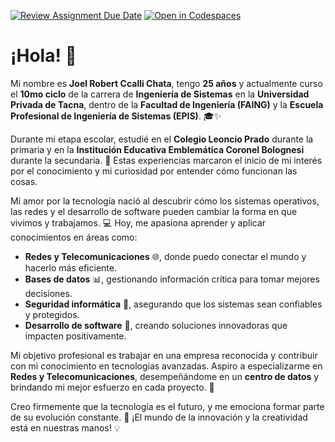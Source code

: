 [![Review Assignment Due Date](https://classroom.github.com/assets/deadline-readme-button-22041afd0340ce965d47ae6ef1cefeee28c7c493a6346c4f15d667ab976d596c.svg)](https://classroom.github.com/a/NpNuk5e4)
[![Open in Codespaces](https://classroom.github.com/assets/launch-codespace-2972f46106e565e64193e422d61a12cf1da4916b45550586e14ef0a7c637dd04.svg)](https://classroom.github.com/open-in-codespaces?assignment_repo_id=17611376)


# ¡Hola! 👋

Mi nombre es **Joel Robert Ccalli Chata**, tengo **25 años** y actualmente curso el **10mo ciclo** de la carrera de **Ingeniería de Sistemas** en la **Universidad Privada de Tacna**, dentro de la **Facultad de Ingeniería (FAING)** y la **Escuela Profesional de Ingeniería de Sistemas (EPIS)**. 🎓✨  

Durante mi etapa escolar, estudié en el **Colegio Leoncio Prado** durante la primaria y en la **Institución Educativa Emblemática Coronel Bolognesi** durante la secundaria. 🏫 Estas experiencias marcaron el inicio de mi interés por el conocimiento y mi curiosidad por entender cómo funcionan las cosas.  

Mi amor por la tecnología nació al descubrir cómo los sistemas operativos, las redes y el desarrollo de software pueden cambiar la forma en que vivimos y trabajamos. 💻 Hoy, me apasiona aprender y aplicar conocimientos en áreas como:  
- **Redes y Telecomunicaciones** 🌐, donde puedo conectar el mundo y hacerlo más eficiente.  
- **Bases de datos** 📊, gestionando información crítica para tomar mejores decisiones.  
- **Seguridad informática** 🔐, asegurando que los sistemas sean confiables y protegidos.  
- **Desarrollo de software** 🌟, creando soluciones innovadoras que impacten positivamente.  

Mi objetivo profesional es trabajar en una empresa reconocida y contribuir con mi conocimiento en tecnologías avanzadas. Aspiro a especializarme en **Redes y Telecomunicaciones**, desempeñándome en un **centro de datos** y brindando mi mejor esfuerzo en cada proyecto. 🚀  

Creo firmemente que la tecnología es el futuro, y me emociona formar parte de su evolución constante. 🌟 ¡El mundo de la innovación y la creatividad está en nuestras manos! 💡

